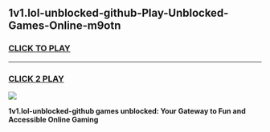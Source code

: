 
## 1v1.lol-unblocked-github-Play-Unblocked-Games-Online-m9otn
<h3>
<a href="https://premium76.site?title=1v1.lol-unblocked-github&ref=25A">CLICK TO PLAY</a></h3>
<hr>

<h3>
<a href="https://premium76.site?title=1v1.lol-unblocked-github&ref=25A">CLICK 2 PLAY</a>
  
</h3>

<a href="https://premium76.site?title=1v1.lol-unblocked-github&ref=25A"><img src="https://clearcache.store/games.png"></a>


**1v1.lol-unblocked-github games unblocked: Your Gateway to Fun and Accessible Online Gaming**
